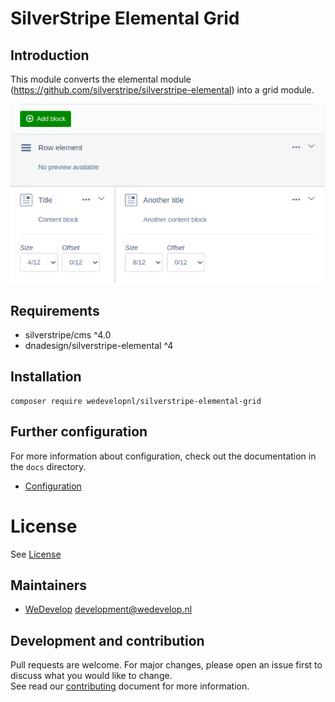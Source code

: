 # SilverStripe Elemental Grid

## Introduction

This module converts the elemental module (https://github.com/silverstripe/silverstripe-elemental) into a grid module.

![Overview](docs/images/screen01.png)

## Requirements
* silverstripe/cms ^4.0
* dnadesign/silverstripe-elemental ^4

## Installation
```
composer require wedevelopnl/silverstripe-elemental-grid
```

## Further configuration
For more information about configuration, check out the documentation in the `docs` directory.

* [Configuration](docs/configuration.md)

# License
See [License](LICENSE)

## Maintainers
* [WeDevelop](https://www.wedevelop.nl/) <development@wedevelop.nl>

## Development and contribution
Pull requests are welcome. For major changes, please open an issue first to discuss what you would like to change.\
See read our [contributing](CONTRIBUTING.md) document for more information.
